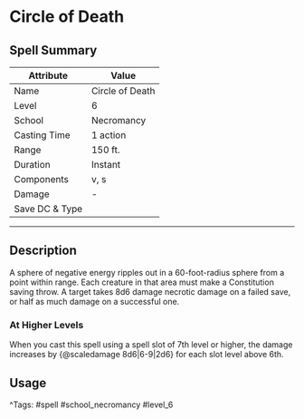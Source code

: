 # Circle of Death

## Spell Summary

| Attribute        | Value                  |
|------------------|------------------------|
| Name             | Circle of Death                 |
| Level            | 6                |
| School           | Necromancy          |
| Casting Time     | 1 action              |
| Range            | 150 ft.            |
| Duration         | Instant             |
| Components       | v, s             |
| Damage           | -               |
| Save DC & Type   |              |

---

## Description

A sphere of negative energy ripples out in a 60-foot-radius sphere from a point within range. Each creature in that area must make a Constitution saving throw. A target takes 8d6 damage necrotic damage on a failed save, or half as much damage on a successful one.

### At Higher Levels
When you cast this spell using a spell slot of 7th level or higher, the damage increases by {@scaledamage 8d6|6-9|2d6} for each slot level above 6th.

## Usage


^Tags: #spell #school_necromancy #level_6